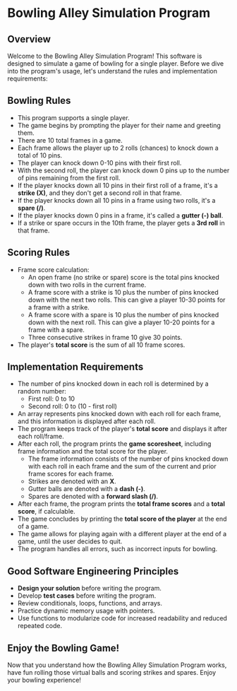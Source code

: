 # Bowling Alley Simulation Program

## Overview

Welcome to the Bowling Alley Simulation Program! This software is designed to simulate a game of bowling for a single player. Before we dive into the program's usage, let's understand the rules and implementation requirements:

## Bowling Rules

- This program supports a single player.
- The game begins by prompting the player for their name and greeting them.
- There are 10 total frames in a game.
- Each frame allows the player up to 2 rolls (chances) to knock down a total of 10 pins.
- The player can knock down 0-10 pins with their first roll.
- With the second roll, the player can knock down 0 pins up to the number of pins remaining from the first roll.
- If the player knocks down all 10 pins in their first roll of a frame, it's a **strike (X)**, and they don't get a second roll in that frame.
- If the player knocks down all 10 pins in a frame using two rolls, it's a **spare (/)**.
- If the player knocks down 0 pins in a frame, it's called a **gutter (-) ball**.
- If a strike or spare occurs in the 10th frame, the player gets a **3rd roll** in that frame.

## Scoring Rules

- Frame score calculation:
  - An open frame (no strike or spare) score is the total pins knocked down with two rolls in the current frame.
  - A frame score with a strike is 10 plus the number of pins knocked down with the next two rolls. This can give a player 10-30 points for a frame with a strike.
  - A frame score with a spare is 10 plus the number of pins knocked down with the next roll. This can give a player 10-20 points for a frame with a spare.
  - Three consecutive strikes in frame 10 give 30 points.
- The player's **total score** is the sum of all 10 frame scores.

## Implementation Requirements

- The number of pins knocked down in each roll is determined by a random number:
  - First roll: 0 to 10
  - Second roll: 0 to (10 - first roll)
- An array represents pins knocked down with each roll for each frame, and this information is displayed after each roll.
- The program keeps track of the player's **total score** and displays it after each roll/frame.
- After each roll, the program prints the **game scoresheet**, including frame information and the total score for the player.
  - The frame information consists of the number of pins knocked down with each roll in each frame and the sum of the current and prior frame scores for each frame.
  - Strikes are denoted with an **X**.
  - Gutter balls are denoted with a **dash (-)**.
  - Spares are denoted with a **forward slash (/)**.
- After each frame, the program prints the **total frame scores** and a **total score**, if calculable.
- The game concludes by printing the **total score of the player** at the end of a game.
- The game allows for playing again with a different player at the end of a game, until the user decides to quit.
- The program handles all errors, such as incorrect inputs for bowling.

## Good Software Engineering Principles

- **Design your solution** before writing the program.
- Develop **test cases** before writing the program.
- Review conditionals, loops, functions, and arrays.
- Practice dynamic memory usage with pointers.
- Use functions to modularize code for increased readability and reduced repeated code.

## Enjoy the Bowling Game!

Now that you understand how the Bowling Alley Simulation Program works, have fun rolling those virtual balls and scoring strikes and spares. Enjoy your bowling experience!
